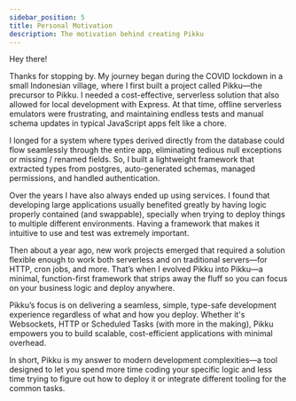 ```yaml
---
sidebar_position: 5
title: Personal Motivation
description: The motivation behind creating Pikku
---
```


Hey there!

Thanks for stopping by. My journey began during the COVID lockdown in a small Indonesian village, where I first built a project called Pikku—the precursor to Pikku. I needed a cost-effective, serverless solution that also allowed for local development with Express. At that time, offline serverless emulators were frustrating, and maintaining endless tests and manual schema updates in typical JavaScript apps felt like a chore.

I longed for a system where types derived directly from the database could flow seamlessly through the entire app, eliminating tedious null exceptions or missing / renamed fields. So, I built a lightweight framework that extracted types from postgres, auto-generated schemas, managed permissions, and handled authentication.

Over the years I have also always ended up using services. I found that developing large applications usually benefited greatly by having logic properly contained (and swappable), specially when trying to deploy things to multiple different environments. Having a framework that makes it intuitive to use and test was extremely important.

Then about a year ago, new work projects emerged that required a solution flexible enough to work both serverless and on traditional servers—for HTTP, cron jobs, and more. That’s when I evolved Pikku into Pikku—a minimal, function-first framework that strips away the fluff so you can focus on your business logic and deploy anywhere. 

Pikku’s focus is on delivering a seamless, simple, type-safe development experience regardless of what and how you deploy. Whether it's Websockets, HTTP or Scheduled Tasks (with more in the making), Pikku empowers you to build scalable, cost-efficient applications with minimal overhead.

In short, Pikku is my answer to modern development complexities—a tool designed to let you spend more time coding your specific logic and less time trying to figure out how to deploy it or integrate different tooling for the common tasks.